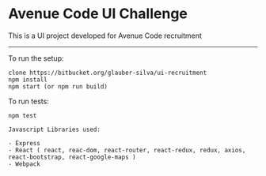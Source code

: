 # Avenue Code UI Challenge #

This is a UI project developed for Avenue Code recruitment



***

To run the setup:

```
clone https://bitbucket.org/glauber-silva/ui-recruitment
npm install
npm start (or npm run build)
```

To run tests:
```
npm test

Javascript Libraries used:

- Express
- React ( react, reac-dom, react-router, react-redux, redux, axios, react-bootstrap, react-google-maps )
- Webpack


